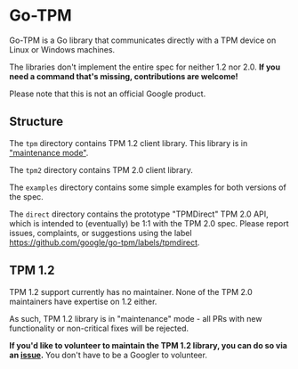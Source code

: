 Go-TPM
======

Go-TPM is a Go library that communicates directly with a TPM device on Linux or
Windows machines.

The libraries don't implement the entire spec for neither 1.2 nor 2.0. **If you
need a command that's missing, contributions are welcome!**

Please note that this is not an official Google product.

## Structure

The `tpm` directory contains TPM 1.2 client library. This library is in
["maintenance mode"](#tpm-1.2).

The `tpm2` directory contains TPM 2.0 client library.

The `examples` directory contains some simple examples for both versions of the
spec.

The `direct` directory contains the prototype "TPMDirect" TPM 2.0 API, which is
intended to (eventually) be 1:1 with the TPM 2.0 spec. Please report issues,
complaints, or suggestions using the label
https://github.com/google/go-tpm/labels/tpmdirect.

## TPM 1.2

TPM 1.2 support currently has no maintainer. None of the TPM 2.0 maintainers
have expertise on 1.2 either.

As such, TPM 1.2 library is in "maintenance" mode - all PRs with new
functionality or non-critical fixes will be rejected.

**If you'd like to volunteer to maintain the TPM 1.2 library, you can do so via
an [issue](https://github.com/google/go-tpm/issues).** You don't have to be a
Googler to volunteer.
